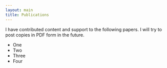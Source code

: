 ```yaml
---
layout: main
title: Publications
---
```


I have contributed content and support to the following papers. I will try to
post copies in PDF form in the future.

- One
- Two
- Three
- Four



